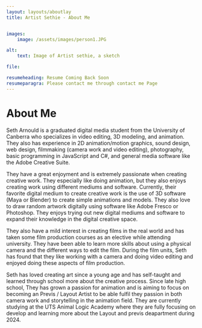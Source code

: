```yaml
---
layout: layouts/aboutlay
title: Artist Sethie - About Me


images:
    image: /assets/images/person1.JPG

alt:
    text: Image of Artist sethie, a sketch

file: 

resumeheading: Resume Coming Back Soon 
resumeparagra: Please contact me through contact me Page
---
```

# About Me  

Seth Arnould is a graduated digital media student from the University of Canberra who specializes in video editing, 3D modeling, and animation. They also has experience in 2D animation/motion graphics, sound design, web design, filmmaking (camera work and video editing), photography, basic programming in JavaScript and C#, and general media software like the Adobe Creative Suite.

They have a great enjoyment and is extremely passionate when creating creative work. They especially like doing animation, but they also enjoys creating work using different mediums and software. Currently, their favorite digital medium to create creative work is the use of 3D software (Maya or Blender) to create simple animations and models. They also love to draw random artwork digitally using software like Adobe Fresco or Photoshop. They enjoys trying out new digital mediums and software to expand their knowledge in the digital creative space.

They also have a mild interest in creating films in the real world and has taken some film production courses as an elective while attending university. They have been able to learn more skills about using a physical camera and the different ways to edit the film. During the film units, Seth has found that they like working with a camera and doing video editing and enjoyed doing these aspects of film production.

Seth has loved creating art since a young age and has self-taught and learned through school more about the creative process. Since late high school, They has grown a passion for animation and is aiming to focus on becoming an Previs / Layout Artist to be able fulfil they passion in both camera work and storytelling in the animation field. They are currently studying at the UTS Animal Logic Academy where they are fully focusing on develop and learning more about the Layout and previs deapartment during 2024.  







